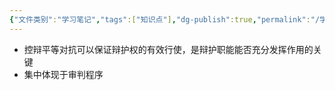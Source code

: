 ```yaml
---
{"文件类别":"学习笔记","tags":["知识点"],"dg-publish":true,"permalink":"/学习笔记studyup/知识点cheese/控辩平等对抗/","dgPassFrontmatter":true,"noteIcon":"","created":"2024-09-12T12:26:28.271+08:00","updated":"2024-09-12T12:27:29.586+08:00"}
---
```


- 控辩平等对抗可以保证辩护权的有效行使，是辩护职能能否充分发挥作用的关键
- 集中体现于审判程序